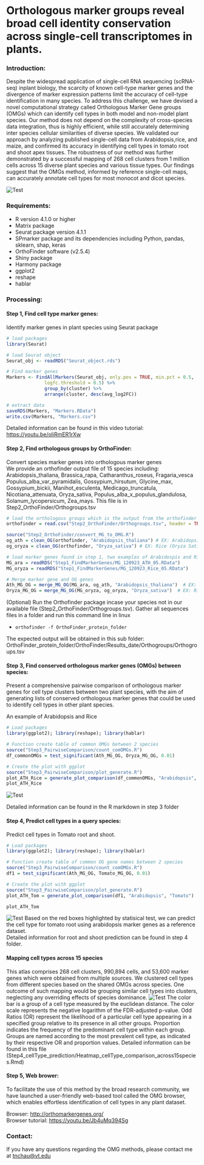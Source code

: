 # Orthologous marker groups reveal broad cell identity conservation across single-cell transcriptomes in plants. 

### Introduction:
Despite the widespread application of single-cell RNA sequencing (scRNA-seq) inplant biology, the scarcity of known cell-type marker genes and the divergence of marker expression patterns limit the accuracy of cell-type identification in many species. To address this challenge, we have devised a novel computational strategy called Orthologous Marker Gene groups (OMGs) which can identify cell types in both model and non-model plant species. Our method does not depend on the complexity of cross-species data integration, thus is highly efficient, while still accurately determining inter species cellular similarities of diverse species. We validated our approach by analyzing published single-cell data from Arabidopsis,rice, and maize, and confirmed its accuracy in identifying cell types in tomato root and shoot apex tissues. The robustness of our method was further demonstrated by a successful mapping of 268 cell clusters from 1 million cells across 15 diverse plant species and various tissue types. Our findings suggest that the OMGs method, informed by reference single-cell maps, can accurately annotate cell types for most monocot and dicot species. 

![Test](./Figures/pipeline.jpg)


### Requirements:
* R version 4.1.0 or higher </br>
* Matrix package </br>    
* Seurat package version 4.1.1 </br>
* SPmarker package and its dependencies including Python, pandas, sklearn, shap, keras </br>
* OrthoFinder software (v2.5.4) </br>
* Shiny package </br>
* Harmony package
* ggplot2
* reshape
* hablar

### Processing:
#### Step 1, Find cell type marker genes:
Identify marker genes in plant species using Seurat package
```R
# load packages
library(Seurat)

# load Seurat object
Seurat_obj <- readRDS("Seurat_object.rds")

# Find marker genes
Markers <- FindAllMarkers(Seurat_obj, only.pos = TRUE, min.pct = 0.5, 
              logfc.threshold = 0.5) %>% 
              group_by(cluster) %>% 
              arrange(cluster, desc(avg_log2FC))

# extract data 
saveRDS(Markers, "Markers.RData")
write.csv(Markers, "Markers.csv")
```

Detailed information can be found in this video tutorial: https://youtu.be/oliRmER1rXw

#### Step 2, Find orthologous groups by OrthoFinder:
Convert species marker genes into orthologous marker genes </br>
We provide an orthofinder output file of 15 species including: Arabidopsis_thaliana, Brassica_rapa, Catharanthus_roseus, Fragaria_vesca	Populus_alba_var_pyramidalis, Gossypium_hirsutum, Glycine_max, Gossypium_bickii, Manihot_esculenta, Medicago_truncatula, Nicotiana_attenuata, Oryza_sativa, Populus_alba_x_populus_glandulosa, Solanum_lycopersicum, Zea_mays. This file is in Step2_OrthoFinder/Orthogroups.tsv
```R
# load the orthologous groups which is the output from the orthofinder package
orthofinder = read.csv("Step2_OrthoFinder/Orthogroups.tsv", header = TRUE, sep = "\t") # Unzip the orthogroups.tsv.zip

source("Step2_OrthoFinder/convert_MG_to_OMG.R")
og_ath = clean_OG(orthofinder, "Arabidopsis_thaliana") # EX: Arabidopsis_thaliana
og_oryza = clean_OG(orthofinder, "Oryza_sativa") # EX: Rice (Oryza Sativa)

# load marker genes found in step 1, two examples of Arabidospis and Rice 
MG_ara = readRDS("Step1_FindMarkerGenes/MG_120923_ATH_05.RData")
MG_oryza = readRDS("Step1_FindMarkerGenes/MG_120923_Rice_05.RData")

# Merge marker gene and OG genes
Ath_MG_OG = merge_MG_OG(MG_ara, og_ath, "Arabidopsis_thaliana")  # EX: Arabidopsis_thaliana 
Oryza_MG_OG = merge_MG_OG(MG_oryza, og_oryza, "Oryza_sativa")  # EX: Rice 
```
(Optional) Run the Orthofinder package incase your species not in our available file (Step2_OrthoFinder/Orthogroups.tsv). Gather all sequences files in a folder and run this command line in linux
- `orthofinder -f OrthoFinder_protein_folder`

The expected output will be obtained in this sub folder: 
OrthoFinder_protein_folder/OrthoFinder/Results_date/Orthogroups/Orthogroups.tsv 


#### Step 3, Find conserved orthologous marker genes (OMGs) between species:
Present a comprehensive pairwise comparison of orthologous marker genes for cell type clusters between two plant species, with the aim of generating lists of conserved orthologous marker genes that could be used to identify cell types in other plant species.  </br>

An example of Arabidopsis and Rice
```R
# Load packages
library(ggplot2); library(reshape); library(hablar)

# Function create table of common OMGs between 2 species
source("Step3_PairwiseComparison/count_comOMGs.R")
df_commonOMGs = test_significant(Ath_MG_OG, Oryza_MG_OG, 0.01)

# Create the plot with ggplot
source("Step3_PairwiseComparison/plot_generate.R")
plot_ATH_Rice = generate_plot_comparison(df_commonOMGs, "Arabidopsis", "Rice")
plot_ATH_Rice
```
![Test](./Figures/030823_Seurat_ATH_Rice_count2.jpg)

Detailed information can be found in the R markdown in step 3 folder

#### Step 4, Predict cell types in a query species:
Predict cell types in Tomato root and shoot.

```R
# Load packages
library(ggplot2); library(reshape); library(hablar)

# Function create table of common OG gene names between 2 species
source("Step3_PairwiseComparison/count_comOMGs.R")
df1 = test_significant(Ath_MG_OG, Tomato_MG_OG, 0.01)

# Create the plot with ggplot
source("Step3_PairwiseComparison/plot_generate.R")
plot_ATH_Tom = generate_plot_comparison(df1, "Arabidopsis", "Tomato")

plot_ATH_Tom
```
![Test](./Figures/ATH_Tom_prediction_root.png)
Based on the red boxes highlighted by statisical test, we can predict the cell type for tomato root using arabidopsis marker genes as a reference dataset. </br>
Detailed information for root and shoot prediction can be found in step 4 folder.

#### Mapping cell types across 15 species
This atlas comprises 268 cell clusters, 990,894 cells, and 53,600 marker genes which were obtained from multiple sources. We clustered cell types from different species based on the shared OMGs across species. One outcome of such mapping would be grouping similar cell types into clusters, neglecting any overriding effects of species dominance. 
![Test](./Figures/Map_15species.jpg)
The color bar is a group of a cell type measured by the euclidean distance. The color scale represents the negative logarithm of the FDR-adjusted p-value. Odd Ratios (OR) represent the likelihood of a particular cell type appearing in a specified group relative to its presence in all other groups. Proportion indicates the frequency of the predominant cell type within each group. Groups are named according to the most prevalent cell type, as indicated by their respective OR and proportion values.
Detailed information can be found in this file (Step4_cellType_prediction/Heatmap_cellType_comparison_across15species.Rmd)

#### Step 5, Web brower:
To facilitate the use of this method by the broad research community, we have launched a user-friendly web-based tool called the OMG browser, which enables effortless identification of cell types in any plant dataset.

Browser: http://orthomarkergenes.org/ </br>
Browser tutorial: https://youtu.be/Jb4uMq394Sg

### Contact:
If you have any questions regarding the OMG methods, please contact me at tnchau@vt.edu
